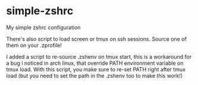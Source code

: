 simple-zshrc
============

My simple zshrc configuration

There's also script to load screen or tmux on ssh sessions. Source one of them on your .zprofile!

I added a script to re-source .zshenv on tmux start, this is a workaround for a bug i noticed in arch linux, that override PATH environment variable on tmux load. With this script, you make sure to re-set PATH right after tmux load (but you need to set the path in the .zshenv too to make this work!)
